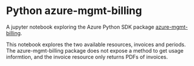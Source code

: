 # Python azure-mgmt-billing
A jupyter notebook exploring the Azure Python SDK package [azure-mgmt-billing](https://docs.microsoft.com/en-us/python/api/overview/azure/billing/management?view=azure-python). 

This notebook explores the two available resources, invoices and periods. The azure-mgmt-billing package does not expose a method to get usage informtion, and the invoice resource only returns PDFs of invoices. 
